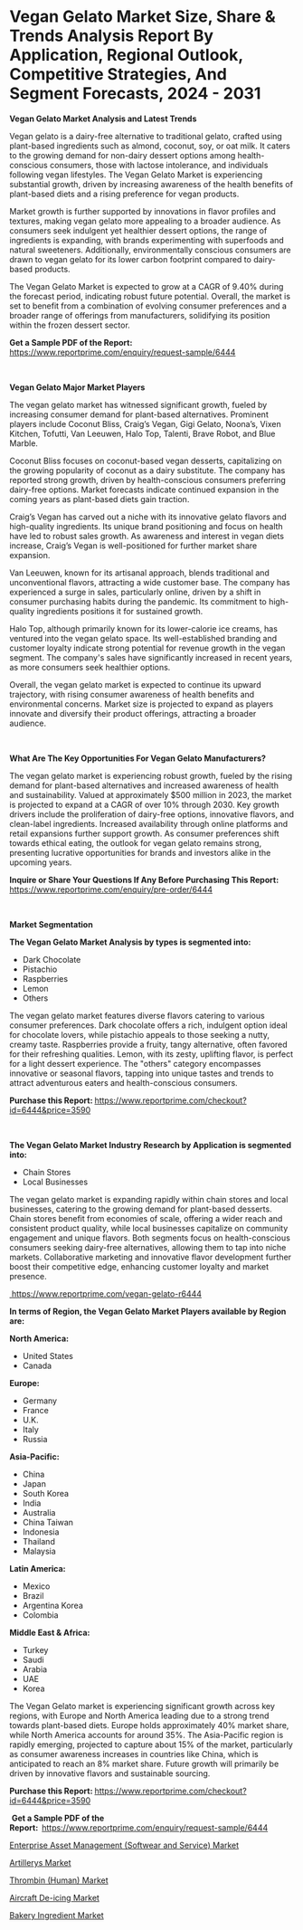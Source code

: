 <p><h1>Vegan Gelato Market Size, Share & Trends Analysis Report By Application, Regional Outlook, Competitive Strategies, And Segment Forecasts, 2024 - 2031</h1></p><p><strong>Vegan Gelato Market Analysis and Latest Trends</strong></p>
<p><p>Vegan gelato is a dairy-free alternative to traditional gelato, crafted using plant-based ingredients such as almond, coconut, soy, or oat milk. It caters to the growing demand for non-dairy dessert options among health-conscious consumers, those with lactose intolerance, and individuals following vegan lifestyles. The Vegan Gelato Market is experiencing substantial growth, driven by increasing awareness of the health benefits of plant-based diets and a rising preference for vegan products.</p><p>Market growth is further supported by innovations in flavor profiles and textures, making vegan gelato more appealing to a broader audience. As consumers seek indulgent yet healthier dessert options, the range of ingredients is expanding, with brands experimenting with superfoods and natural sweeteners. Additionally, environmentally conscious consumers are drawn to vegan gelato for its lower carbon footprint compared to dairy-based products.</p><p>The Vegan Gelato Market is expected to grow at a CAGR of 9.40% during the forecast period, indicating robust future potential. Overall, the market is set to benefit from a combination of evolving consumer preferences and a broader range of offerings from manufacturers, solidifying its position within the frozen dessert sector.</p></p>
<p><strong>Get a Sample PDF of the Report:&nbsp;</strong> <a href="https://www.reportprime.com/enquiry/request-sample/6444?utm_campaign=1121&utm_medium=2&utm_source=Github&utm_content=ia&utm_term=27112024&utm_id=vegan-gelato">https://www.reportprime.com/enquiry/request-sample/6444</a></p>
<p>&nbsp;</p>
<p><strong>Vegan Gelato Major Market Players</strong></p>
<p><p>The vegan gelato market has witnessed significant growth, fueled by increasing consumer demand for plant-based alternatives. Prominent players include Coconut Bliss, Craig’s Vegan, Gigi Gelato, Noona’s, Vixen Kitchen, Tofutti, Van Leeuwen, Halo Top, Talenti, Brave Robot, and Blue Marble.</p><p>Coconut Bliss focuses on coconut-based vegan desserts, capitalizing on the growing popularity of coconut as a dairy substitute. The company has reported strong growth, driven by health-conscious consumers preferring dairy-free options. Market forecasts indicate continued expansion in the coming years as plant-based diets gain traction.</p><p>Craig’s Vegan has carved out a niche with its innovative gelato flavors and high-quality ingredients. Its unique brand positioning and focus on health have led to robust sales growth. As awareness and interest in vegan diets increase, Craig’s Vegan is well-positioned for further market share expansion.</p><p>Van Leeuwen, known for its artisanal approach, blends traditional and unconventional flavors, attracting a wide customer base. The company has experienced a surge in sales, particularly online, driven by a shift in consumer purchasing habits during the pandemic. Its commitment to high-quality ingredients positions it for sustained growth.</p><p>Halo Top, although primarily known for its lower-calorie ice creams, has ventured into the vegan gelato space. Its well-established branding and customer loyalty indicate strong potential for revenue growth in the vegan segment. The company's sales have significantly increased in recent years, as more consumers seek healthier options.</p><p>Overall, the vegan gelato market is expected to continue its upward trajectory, with rising consumer awareness of health benefits and environmental concerns. Market size is projected to expand as players innovate and diversify their product offerings, attracting a broader audience.</p></p>
<p>&nbsp;</p>
<p><strong>What Are The Key Opportunities For Vegan Gelato Manufacturers?</strong></p>
<p><p>The vegan gelato market is experiencing robust growth, fueled by the rising demand for plant-based alternatives and increased awareness of health and sustainability. Valued at approximately $500 million in 2023, the market is projected to expand at a CAGR of over 10% through 2030. Key growth drivers include the proliferation of dairy-free options, innovative flavors, and clean-label ingredients. Increased availability through online platforms and retail expansions further support growth. As consumer preferences shift towards ethical eating, the outlook for vegan gelato remains strong, presenting lucrative opportunities for brands and investors alike in the upcoming years.</p></p>
<p><strong>Inquire or Share Your Questions If Any Before Purchasing This Report:</strong> <a href="https://www.reportprime.com/enquiry/pre-order/6444?utm_campaign=1121&utm_medium=2&utm_source=Github&utm_content=ia&utm_term=27112024&utm_id=vegan-gelato">https://www.reportprime.com/enquiry/pre-order/6444</a></p>
<p>&nbsp;</p>
<p><strong>Market Segmentation</strong></p>
<p><strong>The Vegan Gelato Market Analysis by types is segmented into:</strong></p>
<p><ul><li>Dark Chocolate</li><li>Pistachio</li><li>Raspberries</li><li>Lemon</li><li>Others</li></ul></p>
<p><p>The vegan gelato market features diverse flavors catering to various consumer preferences. Dark chocolate offers a rich, indulgent option ideal for chocolate lovers, while pistachio appeals to those seeking a nutty, creamy taste. Raspberries provide a fruity, tangy alternative, often favored for their refreshing qualities. Lemon, with its zesty, uplifting flavor, is perfect for a light dessert experience. The "others" category encompasses innovative or seasonal flavors, tapping into unique tastes and trends to attract adventurous eaters and health-conscious consumers.</p></p>
<p><strong>Purchase this Report:&nbsp;</strong><a href="https://www.reportprime.com/checkout?id=6444&price=3590&utm_campaign=1121&utm_medium=2&utm_source=Github&utm_content=ia&utm_term=27112024&utm_id=vegan-gelato">https://www.reportprime.com/checkout?id=6444&price=3590</a></p>
<p>&nbsp;</p>
<p><strong>The Vegan Gelato Market Industry Research by Application is segmented into:</strong></p>
<p><ul><li>Chain Stores</li><li>Local Businesses</li></ul></p>
<p><p>The vegan gelato market is expanding rapidly within chain stores and local businesses, catering to the growing demand for plant-based desserts. Chain stores benefit from economies of scale, offering a wider reach and consistent product quality, while local businesses capitalize on community engagement and unique flavors. Both segments focus on health-conscious consumers seeking dairy-free alternatives, allowing them to tap into niche markets. Collaborative marketing and innovative flavor development further boost their competitive edge, enhancing customer loyalty and market presence.</p></p>
<p><a href="https://www.reportprime.com/vegan-gelato-r6444?utm_campaign=1121&utm_medium=2&utm_source=Github&utm_content=ia&utm_term=27112024&utm_id=vegan-gelato">&nbsp;https://www.reportprime.com/vegan-gelato-r6444</a></p>
<p><strong>In terms of Region, the Vegan Gelato Market Players available by Region are:</strong></p>
<p>
    <p> <strong> North America: </strong>
        <ul>
            <li>United States</li>
            <li>Canada</li>
        </ul>
        </p> 
    <p> <strong> Europe: </strong>
        <ul>
            <li>Germany</li>
            <li>France</li>
            <li>U.K.</li>
            <li>Italy</li>
            <li>Russia</li>
        </ul>
        </p> 
    <p> <strong> Asia-Pacific: </strong>
        <ul>
            <li>China</li>
            <li>Japan</li>
            <li>South Korea</li>
            <li>India</li>
            <li>Australia</li>
            <li>China Taiwan</li>
            <li>Indonesia</li>
            <li>Thailand</li>
            <li>Malaysia</li>
        </ul>
        </p> 
    <p> <strong> Latin America: </strong>
        <ul>
            <li>Mexico</li>
            <li>Brazil</li>
            <li>Argentina Korea</li>
            <li>Colombia</li>
        </ul>
        </p> 
    <p> <strong> Middle East & Africa: </strong>
        <ul>
            <li>Turkey</li>
            <li>Saudi</li>
            <li>Arabia</li>
            <li>UAE</li>
            <li>Korea</li>
        </ul>
    </p>
    </p>
<p><p>The Vegan Gelato market is experiencing significant growth across key regions, with Europe and North America leading due to a strong trend towards plant-based diets. Europe holds approximately 40% market share, while North America accounts for around 35%. The Asia-Pacific region is rapidly emerging, projected to capture about 15% of the market, particularly as consumer awareness increases in countries like China, which is anticipated to reach an 8% market share. Future growth will primarily be driven by innovative flavors and sustainable sourcing.</p></p>
<p><strong>Purchase this Report: </strong><a href="https://www.reportprime.com/checkout?id=6444&price=3590&utm_campaign=1121&utm_medium=2&utm_source=Github&utm_content=ia&utm_term=27112024&utm_id=vegan-gelato">https://www.reportprime.com/checkout?id=6444&price=3590</a></p>
<p>&nbsp;<strong>Get a Sample PDF of the Report:&nbsp;&nbsp;</strong><a href="https://www.reportprime.com/enquiry/request-sample/6444?utm_campaign=1121&utm_medium=2&utm_source=Github&utm_content=ia&utm_term=27112024&utm_id=vegan-gelato">https://www.reportprime.com/enquiry/request-sample/6444</a></p>
<p><strong></strong></p>
<p><p><a href="https://issuu.com/reportprime-2/docs/enterprise-asset-management-softwea_2a9d0c9b8cbd11?utm_campaign=1121&utm_medium=2&utm_source=Github&utm_content=ia&utm_term=27112024&utm_id=vegan-gelato">Enterprise Asset Management (Softwear and Service) Market</a></p><p><a href="https://www.linkedin.com/pulse/global-artillerys-market-trends-forecasts-strategic-analysis-zlijf?utm_campaign=1121&utm_medium=2&utm_source=Github&utm_content=ia&utm_term=27112024&utm_id=vegan-gelato">Artillerys Market</a></p><p><a href="https://issuu.com/reportprime-2/docs/thrombin-human-market-size-2030.ppt_b8151207a21d0b?utm_campaign=1121&utm_medium=2&utm_source=Github&utm_content=ia&utm_term=27112024&utm_id=vegan-gelato">Thrombin (Human) Market</a></p><p><a href="https://www.linkedin.com/pulse/aircraft-de-icing-spectrum-usage-patterns-sector-evolution-7ze1e?utm_campaign=1121&utm_medium=2&utm_source=Github&utm_content=ia&utm_term=27112024&utm_id=vegan-gelato">Aircraft De-icing Market</a></p><p><a href="https://github.com/guneycigdem35/Market-Research-Report-List-5/blob/main/bakery-ingredient-market.md?utm_campaign=1121&utm_medium=2&utm_source=Github&utm_content=ia&utm_term=27112024&utm_id=vegan-gelato">Bakery Ingredient Market</a></p></p>